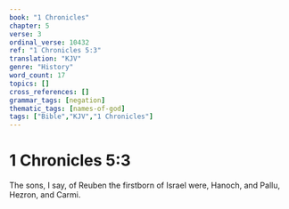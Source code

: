 ```yaml
---
book: "1 Chronicles"
chapter: 5
verse: 3
ordinal_verse: 10432
ref: "1 Chronicles 5:3"
translation: "KJV"
genre: "History"
word_count: 17
topics: []
cross_references: []
grammar_tags: [negation]
thematic_tags: [names-of-god]
tags: ["Bible","KJV","1 Chronicles"]
---
```


# 1 Chronicles 5:3

The sons, I say, of Reuben the firstborn of Israel were, Hanoch, and Pallu, Hezron, and Carmi.
